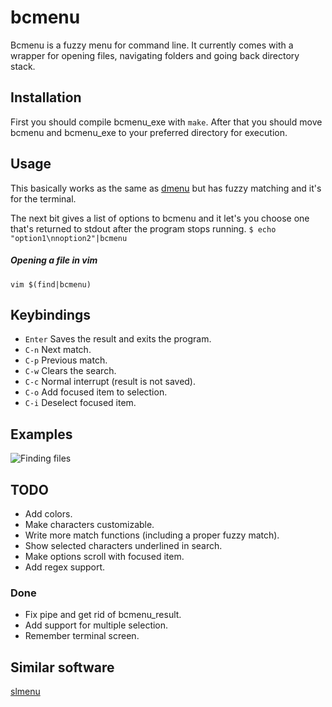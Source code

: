 bcmenu
======

Bcmenu is a fuzzy menu for command line. It currently comes with a wrapper for
opening files, navigating folders and going back directory stack.

Installation
------------
First you should compile bcmenu\_exe with ``make``. After that you should move
bcmenu and bcmenu\_exe to your preferred directory for execution.

Usage
-----

This basically works as the same as [dmenu](http://tools.suckless.org/dmenu/)
but has fuzzy matching and it's for the terminal.

The next bit gives a list of options to bcmenu and it let's you choose one
that's returned to stdout after the program stops running.
``
$ echo "option1\nnoption2"|bcmenu
``

##### Opening a file in vim
``
vim $(find|bcmenu)
``

<!--(
#### Opening a file from terminal: 
``````

#### Add the following to your `.zshrc` to engage the previous command with `C-t`:
```bindkey -s '^T' '^qbcmenu_files && vim $(bcmenu_result)\n'```

#### This one gets you to the directory you want:
```bindkey -s '^F' '^qbcmenu_dirs && cd "$(bcmenu_result)"\n'```
)-->
Keybindings
-----------

- `Enter` Saves the result and exits the program.
- `C-n` Next match.
- `C-p` Previous match.
- `C-w` Clears the search.
- `C-c` Normal interrupt (result is not saved).
- `C-o` Add focused item to selection.
- `C-i` Deselect focused item.

Examples
--------
<img src="https://raw.github.com/baabelfish/bcmenu/master/examples/example1.gif" alt="Finding files" />

TODO
----
- Add colors.
- Make characters customizable.
- Write more match functions (including a proper fuzzy match).
- Show selected characters underlined in search.
- Make options scroll with focused item.
- Add regex support.

### Done
- Fix pipe and get rid of bcmenu\_result.
- Add support for multiple selection.
- Remember terminal screen.

Similar software
----------------
[slmenu](https://bitbucket.org/rafaelgg/slmenu)

